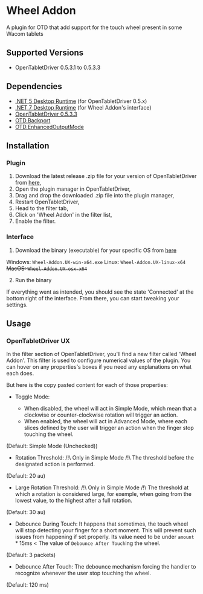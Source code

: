 # Wheel Addon

A plugin for OTD that add support for the touch wheel present in some Wacom tablets

## Supported Versions

- OpenTabletDriver 0.5.3.1 to 0.5.3.3

## Dependencies

- [.NET 5 Desktop Runtime](https://dotnet.microsoft.com/en-us/download/dotnet/5.0#:~:text=x86-,.NET%20Desktop%20Runtime%205.0.17,-The%20.NET%20Desktop) (for OpenTabletDriver 0.5.x)
- [.NET 7 Desktop Runtime](https://dotnet.microsoft.com/en-us/download/dotnet/7.0#:~:text=x86-,.NET%20Desktop%20Runtime) (for Wheel Addon's interface)
- [OpenTabletDriver 0.5.3.3](https://github.com/OpenTabletDriver/OpenTabletDriver/releases/tag/v0.5.3.3)
- [OTD.Backport](https://github.com/Mrcubix/OTD.Backport)
- [OTD.EnhancedOutputMode](https://github.com/Mrcubix/OTD.EnhancedOutputMode)

## Installation

### Plugin

1. Download the latest release .zip file for your version of OpenTabletDriver from [here](https://github.com/Mrcubix/WheelAddon/releases/latest),
2. Open the plugin manager in OpenTabletDriver,
3. Drag and drop the downloaded .zip file into the plugin manager,
4. Restart OpenTabletDriver,
5. Head to the filter tab,
6. Click on 'Wheel Addon' in the filter list,
7. Enable the filter.

### Interface

1. Download the binary (executable) for your specific OS from [here](https://github.com/Mrcubix/WheelAddon/releases/latest)

Windows: `Wheel-Addon.UX-win-x64.exe`
Linux: `Wheel-Addon.UX-linux-x64`
~~MacOS: `Wheel-Addon.UX-osx-x64`~~

2. Run the binary

If everything went as intended, you should see the state 'Connected' at the bottom right of the interface.
From there, you can start tweaking your settings.

## Usage

### OpenTabletDriver UX

In the filter section of OpenTabletDriver, you'll find a new filter called 'Wheel Addon'.
This filter is used to configure numerical values of the plugin.
You can hover on any properties's boxes if you need any explanations on what each does.

But here is the copy pasted content for each of those properties:

- Toggle Mode: 

    - When disabled, the wheel will act in Simple Mode, which mean that a clockwise or counter-clockwise rotation will trigger an action.
    - When enabled, the wheel will act in Advanced Mode, where each slices defined by the user will trigger an action when the finger stop touching the wheel. 

(Default: Simple Mode (Unchecked))

- Rotation Threshold: /!\ Only in Simple Mode /!\ The threshold before the designated action is performed. 

(Default: 20 au)

- Large Rotation Threshold: /!\ Only in Simple Mode /!\ The threshold at which a rotation is considered large, for exemple, when going from the lowest value, to the highest after a full rotation. 

(Default: 30 au)

- Debounce During Touch: It happens that sometimes, the touch wheel will stop detecting your finger for a short moment.
This will prevent such issues from happening if set properly.
Its value need to be under `amount` * 15ms < The value of `Debounce After Touch`ing the wheel. 

(Default: 3 packets)

- Debounce After Touch: The debounce mechanism forcing the handler to recognize whenever the user stop touching the wheel. 

(Default: 120 ms)